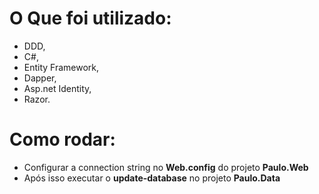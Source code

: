 # O Que foi utilizado:
  - DDD, 
  - C#,
  - Entity Framework,
  - Dapper,
  - Asp.net Identity,
  - Razor.
    
# Como rodar:
  - Configurar a connection string no **Web.config** do projeto **Paulo.Web**
  - Após isso executar o **update-database** no projeto **Paulo.Data**
